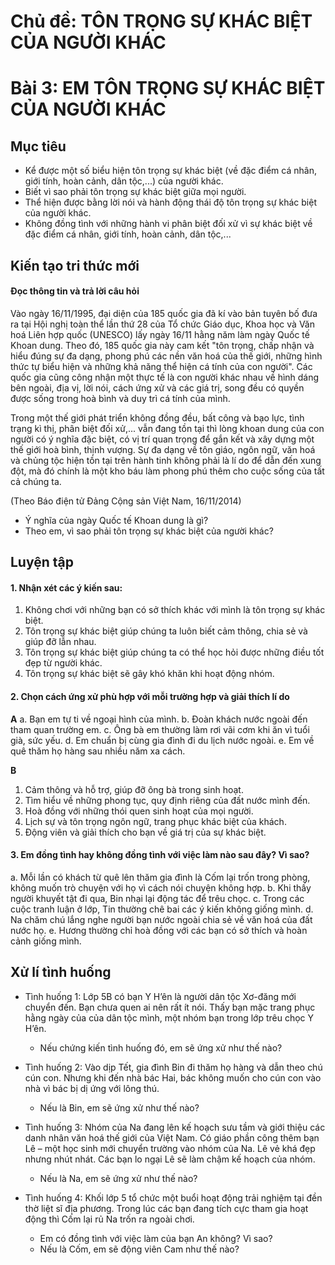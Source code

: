 # Chủ đề: TÔN TRỌNG SỰ KHÁC BIỆT CỦA NGƯỜI KHÁC

# Bài 3: EM TÔN TRỌNG SỰ KHÁC BIỆT CỦA NGƯỜI KHÁC

## Mục tiêu

- Kể được một số biểu hiện tôn trọng sự khác biệt (về đặc điểm cá nhân, giới tính, hoàn cảnh, dân tộc,...) của người khác.
- Biết vì sao phải tôn trọng sự khác biệt giữa mọi người.
- Thể hiện được bằng lời nói và hành động thái độ tôn trọng sự khác biệt của người khác.
- Không đồng tình với những hành vi phân biệt đối xử vì sự khác biệt về đặc điểm cá nhân, giới tính, hoàn cảnh, dân tộc,...

## Kiến tạo tri thức mới

#### Đọc thông tin và trả lời câu hỏi

Vào ngày 16/11/1995, đại diện của 185 quốc gia đã kí vào bản tuyên bố đưa ra tại Hội nghị toàn thể lần thứ 28 của Tổ chức Giáo dục, Khoa học và Văn hoá Liên hợp quốc (UNESCO) lấy ngày 16/11 hằng năm làm ngày Quốc tế Khoan dung. Theo đó, 185 quốc gia này cam kết "tôn trọng, chấp nhận và hiểu đúng sự đa dạng, phong phú các nền văn hoá của thế giới, những hình thức tự biểu hiện và những khả năng thể hiện cá tính của con người". Các quốc gia cũng công nhận một thực tế là con người khác nhau về hình dáng bên ngoài, địa vị, lời nói, cách ứng xử và các giá trị, song đều có quyền được sống trong hoà bình và duy trì cá tính của mình.

Trong một thế giới phát triển không đồng đều, bất công và bạo lực, tình trạng kì thị, phân biệt đối xử,... vẫn đang tồn tại thì lòng khoan dung của con người có ý nghĩa đặc biệt, có vị trí quan trọng để gắn kết và xây dựng một thế giới hoà bình, thịnh vượng. Sự đa dạng về tôn giáo, ngôn ngữ, văn hoá và chủng tộc hiện tồn tại trên hành tinh không phải là lí do để dẫn đến xung đột, mà đó chính là một kho báu làm phong phú thêm cho cuộc sống của tất cả chúng ta.

(Theo Báo điện tử Đảng Cộng sản Việt Nam, 16/11/2014)

- Ý nghĩa của ngày Quốc tế Khoan dung là gì?
- Theo em, vì sao phải tôn trọng sự khác biệt của người khác?

## Luyện tập

#### 1. Nhận xét các ý kiến sau:

1. Không chơi với những bạn có sở thích khác với mình là tôn trọng sự khác biệt.
2. Tôn trọng sự khác biệt giúp chúng ta luôn biết cảm thông, chia sẻ và giúp đỡ lẫn nhau.
3. Tôn trọng sự khác biệt giúp chúng ta có thể học hỏi được những điều tốt đẹp từ người khác.
4. Tôn trọng sự khác biệt sẽ gây khó khăn khi hoạt động nhóm.

#### 2. Chọn cách ứng xử phù hợp với mỗi trường hợp và giải thích lí do

**A**
a. Bạn em tự ti về ngoại hình của mình.
b. Đoàn khách nước ngoài đến tham quan trường em.
c. Ông bà em thường làm rơi vãi cơm khi ăn vì tuổi già, sức yếu.
d. Em chuẩn bị cùng gia đình đi du lịch nước ngoài.
e. Em về quê thăm họ hàng sau nhiều năm xa cách.

**B**
1. Cảm thông và hỗ trợ, giúp đỡ ông bà trong sinh hoạt.
2. Tìm hiểu về những phong tục, quy định riêng của đất nước mình đến.
3. Hoà đồng với những thói quen sinh hoạt của mọi người.
4. Lịch sự và tôn trọng ngôn ngữ, trang phục khác biệt của khách.
5. Động viên và giải thích cho bạn về giá trị của sự khác biệt.

#### 3. Em đồng tình hay không đồng tình với việc làm nào sau đây? Vì sao?

a. Mỗi lần có khách từ quê lên thăm gia đình là Cốm lại trốn trong phòng, không muốn trò chuyện với họ vì cách nói chuyện không hợp.
b. Khi thấy người khuyết tật đi qua, Bin nhại lại động tác để trêu chọc.
c. Trong các cuộc tranh luận ở lớp, Tin thường chê bai các ý kiến không giống mình.
d. Na chăm chú lắng nghe người bạn nước ngoài chia sẻ về văn hoá của đất nước họ.
e. Hương thường chỉ hoà đồng với các bạn có sở thích và hoàn cảnh giống mình.

## Xử lí tình huống

- Tình huống 1: Lớp 5B có bạn Y H’ên là người dân tộc Xơ-đăng mới chuyển đến. Bạn chưa quen ai nên rất ít nói. Thấy bạn mặc trang phục hằng ngày của của dân tộc mình, một nhóm bạn trong lớp trêu chọc Y H’ên.
    - Nếu chứng kiến tình huống đó, em sẽ ứng xử như thế nào?

- Tình huống 2: Vào dịp Tết, gia đình Bin đi thăm họ hàng và dẫn theo chú cún con. Nhưng khi đến nhà bác Hai, bác không muốn cho cún con vào nhà vì bác bị dị ứng với lông thú.
    - Nếu là Bin, em sẽ ứng xử như thế nào?

- Tình huống 3: Nhóm của Na đang lên kế hoạch sưu tầm và giới thiệu các danh nhân văn hoá thế giới của Việt Nam. Có giáo phần công thêm bạn Lê – một học sinh mới chuyển trường vào nhóm của Na. Lê vẻ khá đẹp nhưng nhút nhát. Các bạn lo ngại Lê sẽ làm chậm kế hoạch của nhóm.
    - Nếu là Na, em sẽ ứng xử như thế nào?

- Tình huống 4: Khối lớp 5 tổ chức một buổi hoạt động trải nghiệm tại đền thờ liệt sĩ địa phương. Trong lúc các bạn đang tích cực tham gia hoạt động thì Cốm lại rủ Na trốn ra ngoài chơi.
    - Em có đồng tình với việc làm của bạn An không? Vì sao?
    - Nếu là Cốm, em sẽ động viên Cam như thế nào?
